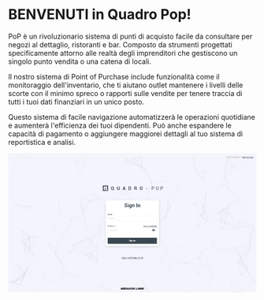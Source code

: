 # BENVENUTI in Quadro Pop!

PoP è un rivoluzionario sistema di punti di acquisto facile da consultare per negozi al dettaglio, ristoranti e bar. Composto da strumenti progettati specificamente attorno alle realtà degli imprenditori che gestiscono un singolo punto vendita o una catena di locali.

Il nostro sistema di Point of Purchase include funzionalità come il monitoraggio dell'inventario, che ti aiutano outlet mantenere i livelli delle scorte con il minimo spreco o rapporti sulle vendite per tenere traccia di tutti i tuoi dati finanziari in un unico posto.

Questo sistema di facile navigazione automatizzerà le operazioni quotidiane e aumenterà l'efficienza dei tuoi dipendenti. Può anche espandere le capacità di pagamento o aggiungere maggiorei dettagli al tuo sistema di reportistica e analisi.

![Login](../assets/img/popLogin.png#img)